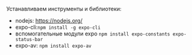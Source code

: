 Устанавливаем инструменты и библиотеки:
* nodejs: https://nodejs.org/
* expo-cli:`npm install -g expo-cli`
* вспомогательные модули expo `npm install expo-constants expo-status-bar`
* expo-av: `npm install expo-av`
